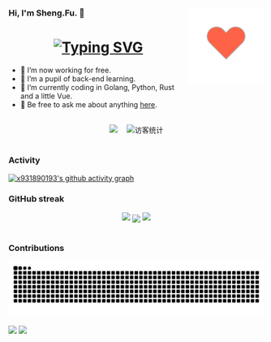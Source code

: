 ### Hi, I'm Sheng.Fu. 👋 <img align="right" width="150px" src="https://raw.githubusercontent.com/x931890193/x931890193/master/assets/heart.svg"/>


<h1 align="center">
  <a href="https://www.mongona.com/" target="_blank">
<img src="https://readme-typing-svg.demolab.com?font=Fira+Code&pause=1000&color=D838F7&width=435&lines=Have+A+Nice+Day!" alt="Typing SVG"  align="center"/>  </a>
</h1>

- 🔭 I’m now working for free.
- 🌱 I’m a pupil of back-end learning. 
- 🤔 I’m currently coding in Golang, Python, Rust and a little Vue.
- 💬 Be free to ask me about anything [here](https://github.com/x931890193/x931890193/issues).

<br />
<div align="center">
  <a href="https://www.mongona.com" target="_blank"><img src="https://img.shields.io/badge/website-%E4%B8%AA%E4%BA%BA%E7%BD%91%E7%AB%99-blue"></a>&emsp;
<!-- 访客数统计徽标 -->
  <img src="https://visitor-badge.glitch.me/badge?page_id=x931890193" alt="访客统计" /></div>
<br />

### Activity
[![x931890193's github activity graph](https://activity-graph.herokuapp.com/graph?username=x931890193&theme=dracula)](https://github.com/ashutosh00710/github-readme-activity-graph)

### GitHub streak
<!-- 连续提交代码天数记录 -->
<div align="center">
  <img width="150" src="https://cdn.jsdelivr.net/gh/sun0225SUN/photos/images/202108300310676.png" />
  <img align="center" src="https://github-readme-streak-stats.herokuapp.com/?user=x931890193&theme=dark&hide_border=true" />
  <img width="150" src="https://cdn.jsdelivr.net/gh/sun0225SUN/photos/images/202108300312623.png" />
</div>
<br>

### Contributions
![](https://raw.githubusercontent.com/x931890193/x931890193/master/assets/github-contribution-grid-snake.svg)

<p>
<img src="https://github-readme-stats.vercel.app/api?username=x931890193&show_icons=true&hide_border=true&count_private=true">
<img src="https://github-readme-stats.vercel.app/api/top-langs/?username=x931890193&hide_border=true&hide=javascript,html,css,scss,shell,c%2B%2B,less,xslt">
</p>
